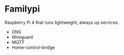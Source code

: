 # Familypi

Raspberry Pi 4 that runs lightweight, always up services.

- DNS
- Wireguard
- MQTT 
- Home-control-bridge
